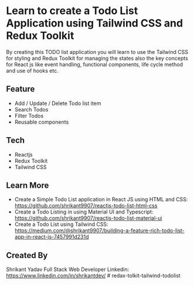 # Learn to create a Todo List Application using Tailwind CSS and Redux Toolkit

By creating this TODO list application you will learn to use the Tailwind CSS for styling and Redux Toolkit for managing the states also the key concepts for React js like event handling, functional components, life cycle method and use of hooks etc.

## Feature 
- Add / Update / Delete Todo list item
- Search Todos
- Filter Todos
- Reusable components

## Tech
- Reactjs  
- Redux Toolkit
- Tailwind CSS

## Learn More
- Create a Simple Todo List application in React JS using HTML and CSS: https://github.com/shrikant9907/reactjs-todo-list-html-css 
- Create a Todo Listing in using Material UI and Typescript: https://github.com/shrikant9907/reactjs-todo-list-material-ui 
- Create a Todo List using Tailwind CSS: https://medium.com/@shrikant9907/building-a-feature-rich-todo-list-app-in-react-js-7457991d231d 

## Created By 
Shrikant Yadav
Full Stack Web Developer
Linkedin: https://www.linkedin.com/in/shrikantdev/ # redax-tolkit-tailwind-todolist
